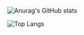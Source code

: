 ![Anurag's GitHub stats](https://github-readme-stats.vercel.app/api?username=tkqdldk&show_icons=true&theme=cobalt)

![Top Langs](https://github-readme-stats.vercel.app/api/top-langs/?username=tkqdldk&hide_progress=true)

